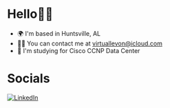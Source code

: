 # Hello👋🏾

*   🌍  I'm based in Huntsville, AL
*   🤙🏾  You can contact me at [virtuallevon@icloud.com](mailto:virtuallevon@icloud.com)
*   🧠  I'm studying for Cisco CCNP Data Center

# Socials
[![LinkedIn](https://skillicons.dev/icons?i=linkedin)](https://www.linkedin.com/in/levon-watkins-jr-5bb034238/)&nbsp;
